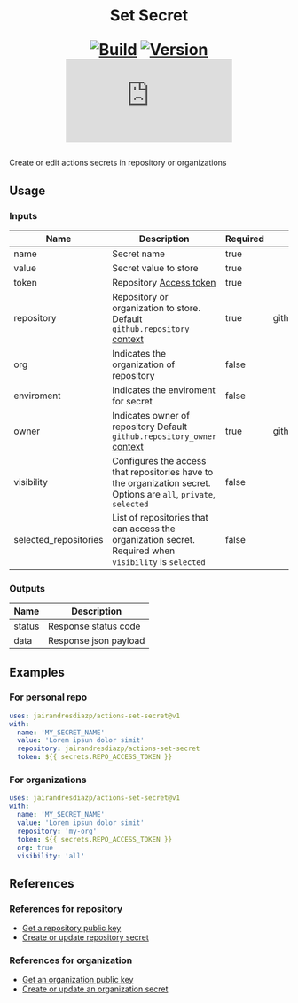 <h1 align="center">Set Secret<br />
<div align="center">
  
  [![Build](https://github.com/jairandresdiazp/action-set-secret/actions/workflows/test.yml/badge.svg)](https://github.com/jairandresdiazp/action-set-secret/)
  [![Version](https://img.shields.io/github/v/tag/jairandresdiazp/action-set-secret?label=version&sort=semver&color=066da5)](https://github.com/marketplace/actions/set-secret)
  [![Size](https://img.shields.io/github/size/jairandresdiazp/action-set-secret/dist/index.js?branch=main&color=066da5)](https://github.com/jairandresdiazp/action-set-secret/)
  
</div></h1>

Create or edit actions secrets in repository or organizations

## Usage

### Inputs

| Name                  | Description                                                                                                                                                                              | Required | Default                 |
| --------------------- | ---------------------------------------------------------------------------------------------------------------------------------------------------------------------------------------- | -------- | ----------------------- |
| name                  | Secret name                                                                                                                                                                              | true     |                         |
| value                 | Secret value to store                                                                                                                                                                    | true     |                         |
| token                 | Repository [Access token](https://docs.github.com/en/github/authenticating-to-github/creating-a-personal-access-token)                                                                   | true     |                         |
| repository            | Repository or organization to store. Default `github.repository` [context](https://docs.github.com/en/actions/reference/context-and-expression-syntax-for-github-actions#github-context) | true     | github.repository       |
| org                   | Indicates the organization of repository                                                                                                                                                 | false    |                         |
| enviroment            | Indicates the enviroment for secret                                                                                                                                                      | false    |                         |
| owner                 | Indicates owner of repository Default `github.repository_owner` [context](https://docs.github.com/en/actions/reference/context-and-expression-syntax-for-github-actions#github-context)  | true     | github.repository_owner |
| visibility            | Configures the access that repositories have to the organization secret. Options are `all`, `private`, `selected`                                                                        | false    |                         |
| selected_repositories | List of repositories that can access the organization secret. Required when `visibility` is `selected`                                                                                   | false    |                         |

### Outputs

| Name   | Description           |
| ------ | --------------------- |
| status | Response status code  |
| data   | Response json payload |

## Examples

### For personal repo

```YAML
uses: jairandresdiazp/actions-set-secret@v1
with:
  name: 'MY_SECRET_NAME'
  value: 'Lorem ipsun dolor simit'
  repository: jairandresdiazp/actions-set-secret
  token: ${{ secrets.REPO_ACCESS_TOKEN }}
```

### For organizations

```YAML
uses: jairandresdiazp/actions-set-secret@v1
with:
  name: 'MY_SECRET_NAME'
  value: 'Lorem ipsun dolor simit'
  repository: 'my-org'
  token: ${{ secrets.REPO_ACCESS_TOKEN }}
  org: true
  visibility: 'all'
```

## References

### References for repository

- [Get a repository public key](https://developer.github.com/v3/actions/secrets/#get-a-repository-public-key)
- [Create or update repository secret](https://developer.github.com/v3/actions/secrets/#create-or-update-a-repository-secret)

### References for organization

- [Get an organization public key](https://developer.github.com/v3/actions/secrets/#get-an-organization-public-key)
- [Create or update an organization secret](https://developer.github.com/v3/actions/secrets/#create-or-update-an-organization-secret)
